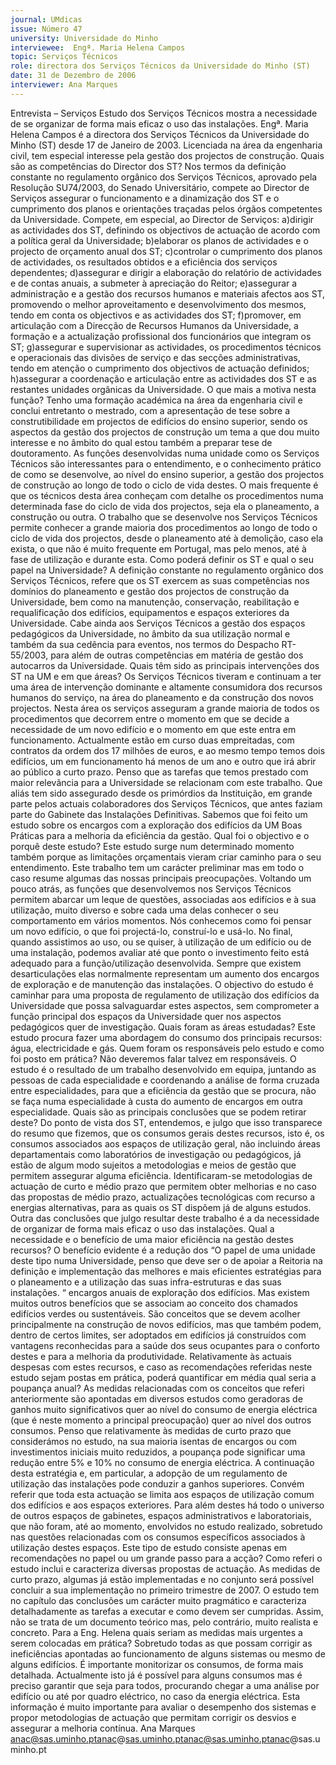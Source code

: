 ```yaml
---
journal: UMdicas
issue: Número 47
university: Universidade do Minho
interviewee:  Engª. Maria Helena Campos 
topic: Serviços Técnicos
role: directora dos Serviços Técnicos da Universidade do Minho (ST)
date: 31 de Dezembro de 2006
interviewer: Ana Marques
---
```



Entrevista – Serviços
Estudo dos Serviços Técnicos mostra
a necessidade de se organizar de forma mais eficaz o uso das instalações.
 Engª. Maria Helena Campos  é a directora dos Serviços Técnicos da Universidade do Minho (ST) desde 17 de Janeiro de 2003.
Licenciada na área da engenharia civil, tem especial interesse pela gestão dos projectos de construção.
Quais são as competências do
Director dos ST?
Nos termos da definição constante no
regulamento orgânico dos Serviços
Técnicos, aprovado pela Resolução SU74/2003, do Senado Universitário,
compete ao Director de Serviços
assegurar o funcionamento e a
dinamização dos ST e o cumprimento dos
planos e orientações traçadas pelos
órgãos competentes da Universidade.
Compete, em especial, ao Director de
Serviços: 
a)dirigir as actividades dos ST, definindo
os objectivos de actuação de acordo com
a política geral da Universidade;
b)elaborar os planos de actividades e o
projecto de orçamento anual dos ST;
c)controlar o cumprimento dos planos de
actividades, os resultados obtidos e a
eficiência dos serviços dependentes;
d)assegurar e dirigir a elaboração do
relatório de actividades e de contas
anuais, a submeter à apreciação do
Reitor;
e)assegurar a administração e a gestão
dos recursos humanos e materiais
afectos aos ST, promovendo o melhor
aproveitamento e desenvolvimento dos
mesmos, tendo em conta os objectivos e
as actividades dos ST;
f)promover, em articulação com a
Direcção de Recursos Humanos da
Universidade, a formação e a
actualização profissional dos
funcionários que integram os ST;
g)assegurar e supervisionar as
actividades, os procedimentos técnicos e
operacionais das divisões de serviço e
das secções administrativas, tendo em
atenção o cumprimento dos objectivos de
actuação definidos;
h)assegurar a coordenação e articulação
entre as actividades dos ST e as restantes
unidades orgânicas da Universidade.
O que mais a motiva nesta função?
Tenho uma formação académica na área
da engenharia civil e conclui entretanto o
mestrado, com a apresentação de tese
sobre a construtibilidade em projectos de
edifícios do ensino superior, sendo os
aspectos da gestão dos projectos de
construção um tema a que dou muito
interesse e no âmbito do qual estou
também a preparar tese de
doutoramento. As funções desenvolvidas
numa unidade como os Serviços
Técnicos são interessantes para o
entendimento, e o conhecimento prático
de como se desenvolve, ao nível do
ensino superior, a gestão dos projectos
de construção ao longo de todo o ciclo de
vida destes. O mais frequente é que os
técnicos desta área conheçam com
detalhe os procedimentos numa
determinada fase do ciclo de vida dos
projectos, seja ela o planeamento, a
construção ou outra. O trabalho que se
desenvolve nos Serviços Técnicos
permite conhecer a grande maioria dos
procedimentos ao longo de todo o ciclo de
vida dos projectos, desde o planeamento
até à demolição, caso ela exista, o que
não é muito frequente em Portugal, mas
pelo menos, até à fase de utilização e
durante esta.
Como poderá definir os ST e qual o seu
papel na Universidade?
A definição constante no regulamento
orgânico dos Serviços Técnicos, refere
que os ST exercem as suas
competências nos domínios do
planeamento e gestão dos projectos de
construção da Universidade, bem como
na manutenção, conservação,
reabilitação e requalificação dos edifícios,
equipamentos e espaços exteriores da
Universidade. Cabe ainda aos Serviços
Técnicos a gestão dos espaços
pedagógicos da Universidade, no âmbito
da sua utilização normal e também da sua
cedência para eventos, nos termos do
Despacho RT-55/2003, para além de
outras competências em matéria de
gestão dos autocarros da Universidade.
Quais têm sido as principais
intervenções dos ST na UM e em que
áreas?
Os Serviços Técnicos tiveram e
continuam a ter uma área de intervenção
dominante e altamente consumidora dos
recursos humanos do serviço, na área do
planeamento e da construção dos novos
projectos. Nesta área os serviços
asseguram a grande maioria de todos os
procedimentos que decorrem entre o
momento em que se decide a
necessidade de um novo edifício e o
momento em que este entra em
funcionamento. Actualmente estão em
curso duas empreitadas, com contratos
da ordem dos 17 milhões de euros, e ao
mesmo tempo temos dois edifícios, um
em funcionamento há menos de um ano e
outro que irá abrir ao público a curto
prazo.
Penso que as tarefas que temos prestado
com maior relevância para a
Universidade se relacionam com este
trabalho. Que aliás tem sido assegurado
desde os primórdios da Instituição, em
grande parte pelos actuais colaboradores
dos Serviços Técnicos, que antes faziam
parte do Gabinete das Instalações
Definitivas.
Sabemos que foi feito um estudo sobre
os encargos com a exploração dos
edifícios da UM Boas Práticas para a
melhoria da eficiência da gestão.
Qual foi o objectivo e o porquê deste
estudo?
Este estudo surge num determinado
momento também porque as limitações
orçamentais vieram criar caminho para o
seu entendimento.
Este trabalho tem um carácter preliminar
mas em todo o caso resume algumas das
nossas principais preocupações.
Voltando um pouco atrás, as funções que
desenvolvemos nos Serviços Técnicos
permitem abarcar um leque de questões,
associadas aos edifícios e à sua
utilização, muito diverso e sobre cada
uma delas conhecer o seu
comportamento em vários momentos.
Nós conhecemos como foi pensar um
novo edifício, o que foi projectá-lo,
construí-lo e usá-lo. No final, quando
assistimos ao uso, ou se quiser, à
utilização de um edifício ou de uma
instalação, podemos avaliar até que
ponto o investimento feito está adequado
para a função/utilização desenvolvida.
Sempre que existem desarticulações elas
normalmente representam um aumento
dos encargos de exploração e de
manutenção das instalações. O objectivo
do estudo é caminhar para uma proposta
de regulamento de utilização dos edifícios
da Universidade que possa salvaguardar
estes aspectos, sem comprometer a
função principal dos espaços da
Universidade quer nos aspectos
pedagógicos quer de investigação.
Quais foram as áreas estudadas?
Este estudo procura fazer uma
abordagem do consumo dos principais
recursos: água, electricidade e gás.
Quem foram os responsáveis pelo
estudo e como foi posto em prática?
Não deveremos falar talvez em
responsáveis. O estudo é o resultado de
um trabalho desenvolvido em equipa,
juntando as pessoas de cada
especialidade e coordenando a análise
de forma cruzada entre especialidades,
para que a eficiência da gestão que se
procura, não se faça numa especialidade
à custa do aumento de encargos em outra
especialidade.
Quais são as principais conclusões
que se podem retirar deste?
Do ponto de vista dos ST, entendemos, e
julgo que isso transparece do resumo que
fizemos, que os consumos gerais destes
recursos, isto é, os consumos associados
aos espaços de utilização geral, não
incluindo áreas departamentais como
laboratórios de investigação ou
pedagógicos, já estão de algum modo
sujeitos a metodologias e meios de
gestão que permitem assegurar alguma
eficiência.
Identificaram-se metodologias de
actuação de curto e médio prazo que
permitem obter melhorias e no caso das
propostas de médio prazo, actualizações
tecnológicas com recurso a energias
alternativas, para as quais os ST dispõem
já de alguns estudos.
Outra das conclusões que julgo resultar
deste trabalho é a da necessidade de
organizar de forma mais eficaz o uso das
instalações.
Qual a necessidade e o benefício de
uma maior eficiência na gestão destes
recursos?
O benefício evidente é a redução dos
“O papel de uma
unidade deste tipo
numa Universidade,
penso que deve ser o
de apoiar a Reitoria na
definição e
implementação das
melhores e mais
eficientes estratégias
para o planeamento e
a utilização das suas
infra-estruturas e das
suas instalações. “
encargos anuais de exploração dos
edifícios. Mas existem muitos outros
benefícios que se associam ao conceito
dos chamados edifícios verdes ou
sustentáveis. São conceitos que se
devem acolher principalmente na
construção de novos edifícios, mas que
também podem, dentro de certos limites,
ser adoptados em edifícios já construídos
com vantagens reconhecidas para a
saúde dos seus ocupantes para o
conforto destes e para a melhoria da
produtividade.
Relativamente às actuais despesas
com estes recursos, e caso as
recomendações referidas neste
estudo sejam postas em prática,
poderá quantificar em média qual seria
a poupança anual?
As medidas relacionadas com os
conceitos que referi anteriormente são
apontadas em diversos estudos como
geradoras de ganhos muito significativos
quer ao nível do consumo de energia
eléctrica (que é neste momento a
principal preocupação) quer ao nível dos
outros consumos.
Penso que relativamente às medidas de
curto prazo que considerámos no estudo,
na sua maioria isentas de encargos ou
com investimentos iniciais muito
reduzidos, a poupança pode significar
uma redução entre 5% e 10% no
consumo de energia eléctrica. A
continuação desta estratégia e, em
particular, a adopção de um regulamento
de utilização das instalações pode
conduzir a ganhos superiores. Convém
referir que toda esta actuação se limita
aos espaços de utilização comum dos
edifícios e aos espaços exteriores. Para
além destes há todo o universo de outros
espaços de gabinetes, espaços
administrativos e laboratoriais, que não
foram, até ao momento, envolvidos no
estudo realizado, sobretudo nas
questões relacionadas com os consumos
específicos associados à utilização
destes espaços.
Este tipo de estudo consiste apenas
em recomendações no papel ou um
grande passo para a acção?
Como referi o estudo inclui e caracteriza
diversas propostas de actuação. As
medidas de curto prazo, algumas já estão
implementadas e no conjunto será
possível concluir a sua implementação no
primeiro trimestre de 2007.
O estudo tem no capítulo das conclusões
um carácter muito pragmático e
caracteriza detalhadamente as tarefas a
executar e como devem ser cumpridas.
Assim, não se trata de um documento
teórico mas, pelo contrário, muito realista
e concreto.
Para a Eng. Helena quais seriam as
medidas mais urgentes a serem
colocadas em prática?
Sobretudo todas as que possam corrigir
as ineficiências apontadas ao
funcionamento de alguns sistemas ou
mesmo de alguns edifícios.
É importante monitorizar os consumos,
de forma mais detalhada. Actualmente
isto já é possível para alguns consumos
mas é preciso garantir que seja para
todos, procurando chegar a uma análise
por edifício ou até por quadro eléctrico, no
caso da energia eléctrica.
Esta informação é muito importante para
avaliar o desempenho dos sistemas e
propor metodologias de actuação que
permitam corrigir os desvios e assegurar
a melhoria contínua.
Ana Marques
anac@sas.uminho.ptanac@sas.uminho.ptanac@sas.uminho.ptanac@sas.uminho.pt